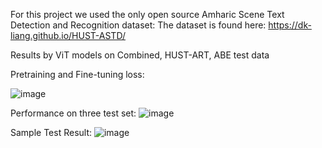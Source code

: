 For this  project we used the only open source Amharic Scene Text Detection and Recognition dataset:
The dataset is found here: https://dk-liang.github.io/HUST-ASTD/

Results by ViT models on Combined, HUST-ART, ABE test data

Pretraining and Fine-tuning loss:

![image](https://github.com/user-attachments/assets/0a5b4718-b46b-42e5-a8f6-4a3abab4c8e3)

Performance on three test set:
![image](https://github.com/user-attachments/assets/64dfa4f5-940e-42a7-838f-9668d4d48c00)

Sample Test Result:
![image](https://github.com/user-attachments/assets/9c731126-122c-4ffb-8e76-6b1812497790)
